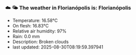 ### ☁️ 🌤️  The weather in Florianópolis is: Florianópolis

- Temperature: 16.58°C
- On flesh: 16.83°C
- Relative air humidity: 97%
- Rain: 0.0 mm
- Description: Broken clouds
- last updated: 2025-08-30T08:19:59.397941
